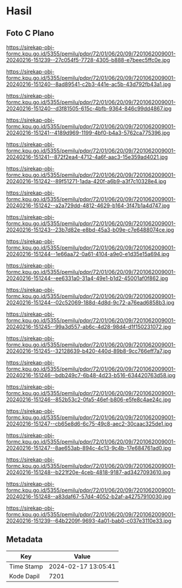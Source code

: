 # Hasil

## Foto C Plano

https://sirekap-obj-formc.kpu.go.id/5355/pemilu/pdpr/72/01/06/20/09/7201062009001-20240216-151239--27c054f5-7728-4305-b888-e7beec5ffc0e.jpg

https://sirekap-obj-formc.kpu.go.id/5355/pemilu/pdpr/72/01/06/20/09/7201062009001-20240216-151240--8ad89541-c2b3-441e-ac5b-43d792fb43a1.jpg

https://sirekap-obj-formc.kpu.go.id/5355/pemilu/pdpr/72/01/06/20/09/7201062009001-20240216-151240--d3f81505-615c-4bfb-9364-846c99dd4867.jpg

https://sirekap-obj-formc.kpu.go.id/5355/pemilu/pdpr/72/01/06/20/09/7201062009001-20240216-151241--4189d969-1199-4bf0-b4a3-5762ca775396.jpg

https://sirekap-obj-formc.kpu.go.id/5355/pemilu/pdpr/72/01/06/20/09/7201062009001-20240216-151241--872f2ea4-4712-4a6f-aac3-15e359ad4021.jpg

https://sirekap-obj-formc.kpu.go.id/5355/pemilu/pdpr/72/01/06/20/09/7201062009001-20240216-151242--89f51271-1ada-420f-a6b9-a3f7c10328e4.jpg

https://sirekap-obj-formc.kpu.go.id/5355/pemilu/pdpr/72/01/06/20/09/7201062009001-20240216-151242--a2a729dd-4812-4629-b164-3f47b1a4d747.jpg

https://sirekap-obj-formc.kpu.go.id/5355/pemilu/pdpr/72/01/06/20/09/7201062009001-20240216-151243--23b7d82e-e8bd-45a3-b09e-c7e6488074ce.jpg

https://sirekap-obj-formc.kpu.go.id/5355/pemilu/pdpr/72/01/06/20/09/7201062009001-20240216-151244--1e66aa72-0a61-4104-a9e0-e1d35e15a694.jpg

https://sirekap-obj-formc.kpu.go.id/5355/pemilu/pdpr/72/01/06/20/09/7201062009001-20240216-151244--ee6331a0-31a4-49e1-b1d2-45001af0f862.jpg

https://sirekap-obj-formc.kpu.go.id/5355/pemilu/pdpr/72/01/06/20/09/7201062009001-20240216-151244--02c52069-188d-4d8d-9c72-a76ead6858b3.jpg

https://sirekap-obj-formc.kpu.go.id/5355/pemilu/pdpr/72/01/06/20/09/7201062009001-20240216-151245--99a3d557-ab6c-4d28-98d4-d1f150231072.jpg

https://sirekap-obj-formc.kpu.go.id/5355/pemilu/pdpr/72/01/06/20/09/7201062009001-20240216-151245--32128639-b420-440d-89b8-9cc766eff7a7.jpg

https://sirekap-obj-formc.kpu.go.id/5355/pemilu/pdpr/72/01/06/20/09/7201062009001-20240216-151246--bdb249c7-6b48-4d23-b516-634420763d58.jpg

https://sirekap-obj-formc.kpu.go.id/5355/pemilu/pdpr/72/01/06/20/09/7201062009001-20240216-151246--852b53c2-0fa5-46ef-b806-e5fe8c4ae24c.jpg

https://sirekap-obj-formc.kpu.go.id/5355/pemilu/pdpr/72/01/06/20/09/7201062009001-20240216-151247--cb65e8d6-6c75-49c8-aec2-30caac325de1.jpg

https://sirekap-obj-formc.kpu.go.id/5355/pemilu/pdpr/72/01/06/20/09/7201062009001-20240216-151247--8ae653ab-894c-4c13-9c4b-17e684761ad0.jpg

https://sirekap-obj-formc.kpu.go.id/5355/pemilu/pdpr/72/01/06/20/09/7201062009001-20240216-151248--b221f20e-4ceb-4818-9187-ad3427093610.jpg

https://sirekap-obj-formc.kpu.go.id/5355/pemilu/pdpr/72/01/06/20/09/7201062009001-20240216-151248--a83daf67-57d4-4052-b2af-a42757910030.jpg

https://sirekap-obj-formc.kpu.go.id/5355/pemilu/pdpr/72/01/06/20/09/7201062009001-20240216-151239--64b2209f-9693-4a01-bab0-c037e3110e33.jpg


## Metadata

| Key        | Value               |
| ---------- | ------------------- |
| Time Stamp | 2024-02-17 13:05:41 |
| Kode Dapil | 7201                |



